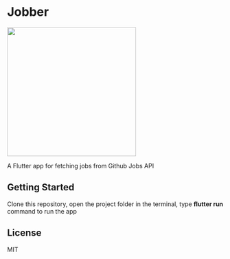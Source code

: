 # Jobber

<img src="https://user-images.githubusercontent.com/25284536/88407502-71497380-cde7-11ea-99c5-7ef8e3428e43.jpg" width="300">

A Flutter app for fetching jobs from Github Jobs API

## Getting Started

Clone this repository, open the project folder in the terminal, type **flutter run** command to run the app

## License
MIT
